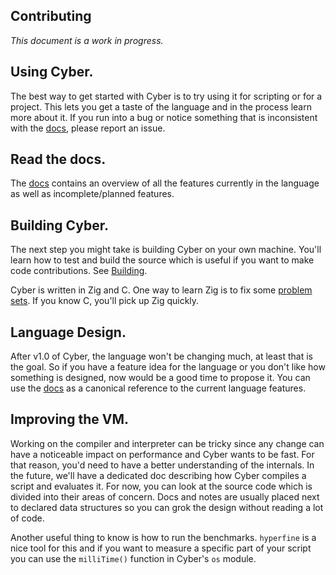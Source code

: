 ## Contributing
*This document is a work in progress.*

## Using Cyber.
The best way to get started with Cyber is to try using it for scripting or for a project. This lets you get a taste of the language and in the process learn more about it. If you run into a bug or notice something that is inconsistent with the [docs](https://fubark.github.io/cyber), please report an issue.

## Read the docs.
The [docs](https://fubark.github.io/cyber) contains an overview of all the features currently in the language as well as incomplete/planned features.

## Building Cyber.
The next step you might take is building Cyber on your own machine. You'll learn how to test and build the source which is useful if you want to make code contributions. See [Building](https://github.com/fubark/cyber/blob/master/docs/build.md).

Cyber is written in Zig and C. One way to learn Zig is to fix some [problem sets](https://github.com/ratfactor/ziglings). If you know C, you'll pick up Zig quickly.

## Language Design.
After v1.0 of Cyber, the language won't be changing much, at least that is the goal. So if you have a feature idea for the language or you don't like how something is designed, now would be a good time to propose it. You can use the [docs](https://fubark.github.io/cyber) as a canonical reference to the current language features.

## Improving the VM.
Working on the compiler and interpreter can be tricky since any change can have a noticeable impact on performance and Cyber wants to be fast. For that reason, you'd need to have a better understanding of the internals. In the future, we'll have a dedicated doc describing how Cyber compiles a script and evaluates it. For now, you can look at the source code which is divided into their areas of concern. Docs and notes are usually placed next to declared data structures so you can grok the design without reading a lot of code.

Another useful thing to know is how to run the benchmarks. `hyperfine` is a nice tool for this and if you want to measure a specific part of your script you can use the `milliTime()` function in Cyber's `os` module. 

